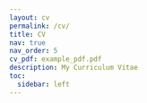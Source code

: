 ```yaml
---
layout: cv
permalink: /cv/
title: CV
nav: true
nav_order: 5
cv_pdf: example_pdf.pdf
description: My Curriculum Vitae
toc:
  sidebar: left
---
```

